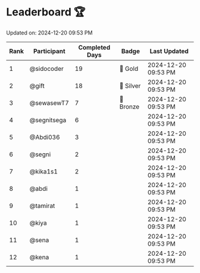 # Leaderboard 🏆

Updated on: 2024-12-20 09:53 PM

| Rank | Participant       | Completed Days | Badge      | Last Updated         |
|------|-------------------|----------------|------------|----------------------|
| 1    | @sidocoder        | 19             | 🏅 Gold     | 2024-12-20 09:53 PM |
| 2    | @gift             | 18             | 🥈 Silver   | 2024-12-20 09:53 PM |
| 3    | @sewasewT7        | 7              | 🥉 Bronze   | 2024-12-20 09:53 PM |
| 4    | @segnitsega       | 6              |            | 2024-12-20 09:53 PM |
| 5    | @Abdi036          | 3              |            | 2024-12-20 09:53 PM |
| 6    | @segni            | 2              |            | 2024-12-20 09:53 PM |
| 7    | @kika1s1          | 2              |            | 2024-12-20 09:53 PM |
| 8    | @abdi             | 1              |            | 2024-12-20 09:53 PM |
| 9    | @tamirat          | 1              |            | 2024-12-20 09:53 PM |
| 10   | @kiya             | 1              |            | 2024-12-20 09:53 PM |
| 11   | @sena             | 1              |            | 2024-12-20 09:53 PM |
| 12   | @kena             | 1              |            | 2024-12-20 09:53 PM |
